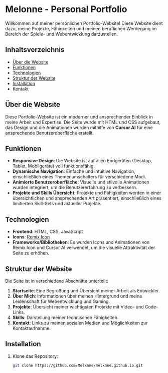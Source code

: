 # Melonne - Personal Portfolio

Willkommen auf meiner persönlichen Portfolio-Website! Diese Website dient dazu, meine Projekte, Fähigkeiten und meinen beruflichen Werdegang im Bereich der Spiele- und Webentwicklung darzustellen.

## Inhaltsverzeichnis
- [Über die Website](#über-die-website)
- [Funktionen](#funktionen)
- [Technologien](#technologien)
- [Struktur der Website](#struktur-der-website)
- [Installation](#installation)
- [Kontakt](#kontakt)

## Über die Website
Diese Portfolio-Website ist ein moderner und ansprechender Einblick in meine Arbeit und Expertise. Die Seite wurde mit HTML und CSS aufgebaut, das Design und die Animationen wurden mithilfe von **Cursor AI** für eine ansprechende Benutzeroberfläche erstellt.

## Funktionen
- **Responsive Design**: Die Website ist auf allen Endgeräten (Desktop, Tablet, Mobilgeräte) voll funktionsfähig.
- **Dynamische Navigation**: Einfache und intuitive Navigation, einschließlich eines Themenumschalters für verschiedene Modi.
- **Animierte Benutzeroberfläche**: Visuelle und stilvolle Animationen wurden integriert, um die Benutzererfahrung zu verbessern.
- **Projekte und Skills Übersicht**: Projekte und Fähigkeiten werden in einer übersichtlichen und ansprechenden Art präsentiert, einschließlich eines limitierten Skill-Sets und aktueller Projekte.

## Technologien
- **Frontend**: HTML, CSS, JavaScript
- **Icons**: [Remix Icon](https://remixicon.com/)
- **Frameworks/Bibliotheken**: Es wurden Icons und Animationen von Remix Icon und Cursor AI verwendet, um die visuelle Attraktivität der Seite zu erhöhen.

## Struktur der Website
Die Seite ist in verschiedene Abschnitte unterteilt:
1. **Startseite**: Eine Begrüßung und Übersicht meiner Arbeit als Entwickler.
2. **Über Mich**: Informationen über meinen Hintergrund und meine Leidenschaft für Webentwicklung und Gaming.
3. **Projekte**: Übersicht meiner wichtigsten Projekte mit Video- und Code-Links.
4. **Skills**: Darstellung meiner technischen Fähigkeiten.
5. **Kontakt**: Links zu meinen sozialen Medien und Möglichkeiten zur Kontaktaufnahme.

## Installation
1. Klone das Repository:
   ```bash
   git clone https://github.com/Melxnne/melxnne.github.io.git
